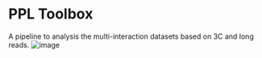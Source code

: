 # PPL Toolbox
A pipeline to analysis the multi-interaction datasets based on 3C and long reads.
![image](https://github.com/versarchey/PPL/blob/main/logo.png)
